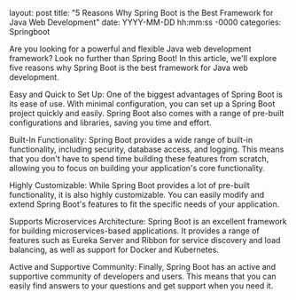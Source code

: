 layout: post
title: "5 Reasons Why Spring Boot is the Best Framework for Java Web Development"
date: YYYY-MM-DD hh:mm:ss -0000
categories: Springboot

Are you looking for a powerful and flexible Java web development framework? Look no further than Spring Boot! In this article, we'll explore five reasons why Spring Boot is the best framework for Java web development.

Easy and Quick to Set Up: One of the biggest advantages of Spring Boot is its ease of use. With minimal configuration, you can set up a Spring Boot project quickly and easily. Spring Boot also comes with a range of pre-built configurations and libraries, saving you time and effort.

Built-In Functionality: Spring Boot provides a wide range of built-in functionality, including security, database access, and logging. This means that you don't have to spend time building these features from scratch, allowing you to focus on building your application's core functionality.

Highly Customizable: While Spring Boot provides a lot of pre-built functionality, it is also highly customizable. You can easily modify and extend Spring Boot's features to fit the specific needs of your application.

Supports Microservices Architecture: Spring Boot is an excellent framework for building microservices-based applications. It provides a range of features such as Eureka Server and Ribbon for service discovery and load balancing, as well as support for Docker and Kubernetes.

Active and Supportive Community: Finally, Spring Boot has an active and supportive community of developers and users. This means that you can easily find answers to your questions and get support when you need it.
